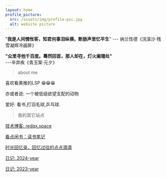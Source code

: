 ```yaml
---
layout: home
profile_picture:
  src: /assets/img/profile-pic.jpg
  alt: website picture
---
```






"**我是人间惆怅客，知君何事泪纵横，断肠声里忆平生**" --- 纳兰性德《浣溪沙·残雪凝辉冷画屏》

**"众里寻他千百度。蓦然回首，那人却在，灯火阑珊处"** ---辛弃疾《青玉案·元夕》





>  about me



喜欢看黄推的LSP 😁😁😁

亦或者说: 一个被低级欲望支配的动物

爱好: 看书,打羽毛球,乒乓球.



> 我的其它站点



<a href="https://redqx.github.io/">技术博客: redqx.space</a>

<a href="https://i1oveyou.github.io/books">看点闲书：读书笔记</a>

<a href="https://i1oveyou.github.io/time-machine/">时光回忆录，回忆过往的点点滴滴</a>

<a href="https://i1oveyou.github.io/2024-year">日记: 2024-year</a>

<a href="https://i1oveyou.github.io/2023-year">日记: 2023-year</a>


